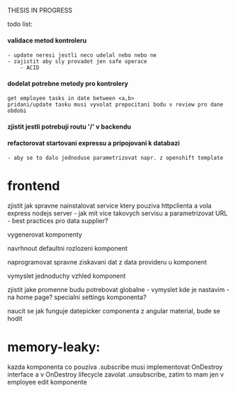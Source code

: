 THESIS IN PROGRESS


todo list:

#### validace metod kontroleru
    - update neresi jestli neco udelal nebo nebo ne
    - zajistit aby sly provadet jen safe operace
        - ACID

#### dodelat potrebne metody pro kontrolery
    get employee tasks in date between <a,b>
    pridani/update tasku musi vyvolat prepocitani bodu v review pro dane obdobi

#### zjistit jestli potrebuji routu '/' v backendu

#### refactorovat startovani expressu a pripojovani k databazi
    - aby se to dalo jednoduse parametrizovat napr. z openshift template

# frontend
zjistit jak spravne nainstalovat service ktery pouziva httpclienta a vola
express nodejs server 
    - jak mit vice takovych servisu a parametrizovat URL
    - best practices pro data supplier?

vygenerovat komponenty

navrhnout defaultni rozlozeni komponent

naprogramovat spravne ziskavani dat z data provideru u komponent

vymyslet jednoduchy vzhled komponent

zjistit jake promenne budu potrebovat globalne
    - vymyslet kde je nastavim
        - na home page? specialni settings komponenta?

naucit se jak funguje datepicker componenta z angular material, bude se hodit
    
# memory-leaky:
kazda komponenta co pouziva .subscribe musi implementovat OnDestroy interface
a v OnDestroy lifecycle zavolat .unsubscribe, zatim to mam jen v employee edit komponente
